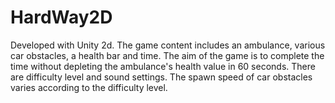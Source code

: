 # HardWay2D
Developed with Unity 2d. The game content includes an ambulance, various car obstacles, a health bar and time. The aim of the game is to complete the time without depleting the ambulance's health value in 60 seconds. There are difficulty level and sound settings. The spawn speed of car obstacles varies according to the difficulty level.

